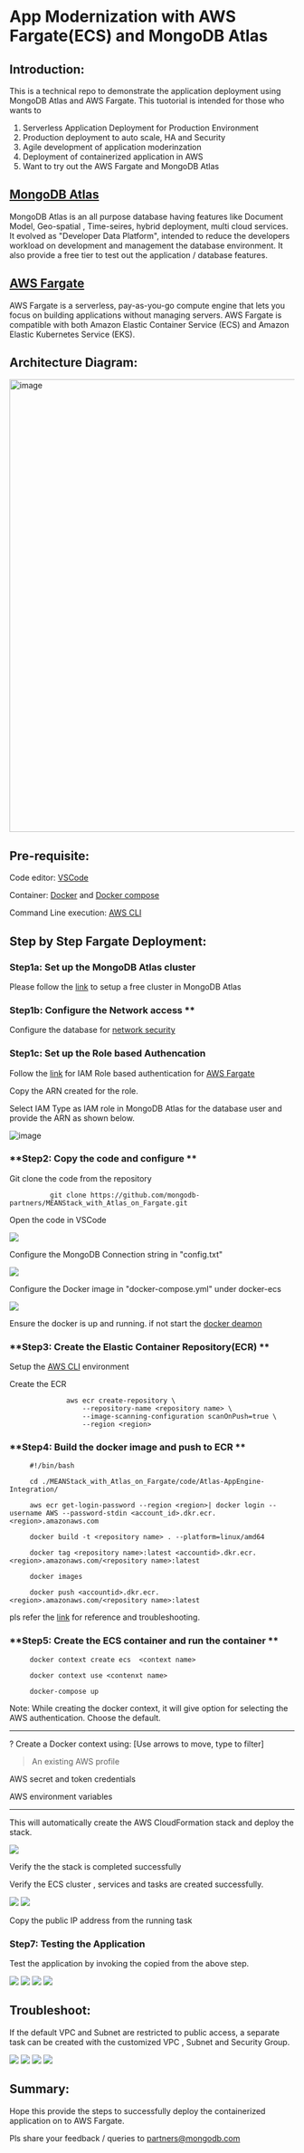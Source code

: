# App Modernization with AWS Fargate(ECS) and MongoDB Atlas

## Introduction: 
This is a technical repo to demonstrate the application deployment using MongoDB Atlas and AWS Fargate.
This tuotorial is intended for those who wants to
1. Serverless Application Deployment for Production Environment
2. Production deployment to auto scale, HA and Security
3. Agile development of application moderinzation
4. Deployment of containerized application in AWS
5. Want to try out the AWS Fargate and MongoDB Atlas 

## [MongoDB Atlas](https://www.mongodb.com/atlas) 
MongoDB Atlas is an all purpose database having features like Document Model, Geo-spatial , Time-seires, hybrid deployment, multi cloud services.
It evolved as "Developer Data Platform", intended to reduce the developers workload on development and management the database environment.
It also provide a free tier to test out the application / database features.


## [AWS Fargate](https://aws.amazon.com/fargate/)
AWS Fargate is a serverless, pay-as-you-go compute engine that lets you focus on building applications without managing servers. AWS Fargate is compatible with both Amazon Elastic Container Service (ECS) and Amazon Elastic Kubernetes Service (EKS).

## Architecture Diagram:

<img width="800" alt="image" src="https://user-images.githubusercontent.com/101570105/200035448-797a15d3-62d7-4a21-b780-c64c3962e8b9.png">


## Pre-requisite:
Code editor: [VSCode](https://code.visualstudio.com/download)

Container: [Docker](https://docs.docker.com/get-docker/) and  [Docker compose](https://docs.docker.com/compose/install/)

Command Line execution: [AWS CLI](https://docs.aws.amazon.com/cli/latest/userguide/getting-started-quickstart.html)



## Step by Step Fargate Deployment:


### **Step1a: Set up the MongoDB Atlas cluster**


Please follow the [link](https://www.mongodb.com/docs/atlas/tutorial/deploy-free-tier-cluster) to setup a free cluster in MongoDB Atlas



### Step1b: Configure the Network access **

Configure the database for [network security](https://www.mongodb.com/docs/atlas/security/add-ip-address-to-list/) 




### Step1c: Set up the Role based Authencation

Follow the [link](https://www.mongodb.com/docs/atlas/security/passwordless-authentication/#aws-ecs-fargate:~:text=an%20IAM%20role.-,AWS%20ECS%20Fargate,-To%20learn%20how) for IAM Role based authentication for [AWS Fargate](https://docs.aws.amazon.com/AmazonECS/latest/developerguide/task_execution_IAM_role.html#create-task-execution-role)


Copy the ARN created for the role.

Select IAM Type as IAM role in MongoDB Atlas for the database user and  provide the ARN as shown below.

![image](https://user-images.githubusercontent.com/114057324/201102950-4176fdc2-d3d7-4743-bef7-738553f75bd4.png)



### **Step2: Copy the code and configure **  

Git clone the code from the repository

              git clone https://github.com/mongodb-partners/MEANStack_with_Atlas_on_Fargate.git

Open the code in VSCode

![](https://github.com/Babusrinivasan76/fargateintegrationwithatlas/blob/main/images/VSCode1.png)

Configure the MongoDB Connection string in "config.txt"

![](https://github.com/Babusrinivasan76/fargateintegrationwithatlas/blob/main/images/VSCode2.png)


Configure the Docker image in "docker-compose.yml" under docker-ecs

![](https://github.com/Babusrinivasan76/fargateintegrationwithatlas/blob/main/images/VSCode3.png)


Ensure the docker is up and running. if not start the [docker deamon](https://docs.docker.com/config/daemon/)



### **Step3: Create the Elastic Container Repository(ECR)  **  

Setup the [AWS CLI](https://docs.aws.amazon.com/cli/latest/userguide/cli-configure-quickstart.html) environment

Create the ECR 

                  aws ecr create-repository \
                      --repository-name <repository name> \
                      --image-scanning-configuration scanOnPush=true \
                      --region <region>


### **Step4: Build the docker image and push to ECR **  
  
         #!/bin/bash
         
         cd ./MEANStack_with_Atlas_on_Fargate/code/Atlas-AppEngine-Integration/
         
         aws ecr get-login-password --region <region>| docker login --username AWS --password-stdin <account_id>.dkr.ecr.<region>.amazonaws.com
         
         docker build -t <repository name> . --platform=linux/amd64
         
         docker tag <repository name>:latest <accountid>.dkr.ecr.<region>.amazonaws.com/<repository name>:latest
         
         docker images
         
         docker push <accountid>.dkr.ecr.<region>.amazonaws.com/<repository name>:latest
         
     
         

pls refer the [link](https://docs.aws.amazon.com/AmazonECR/latest/userguide/getting-started-cli.html) for reference and troubleshooting.

    
### **Step5: Create the ECS container and run the container ** 

         docker context create ecs  <context name>
         
         docker context use <contenxt name>

         docker-compose up


Note: While creating the docker context, it will give option for selecting the AWS authentication. Choose the default.


************************************************************************

? Create a Docker context using:  [Use arrows to move, type to filter]

> An existing AWS profile

  AWS secret and token credentials
  
  AWS environment variables
  
************************************************************************


This will automatically create the AWS CloudFormation stack and deploy the stack.


![](https://github.com/Babusrinivasan76/fargateintegrationwithatlas/blob/main/images/cloudformation.png)


Verify the the stack is completed successfully


Verify the ECS cluster , services and tasks are created successfully.

![](https://github.com/Babusrinivasan76/fargateintegrationwithatlas/blob/main/images/ECS1.png)
![](https://github.com/Babusrinivasan76/fargateintegrationwithatlas/blob/main/images/ECS2.png)


Copy the public IP address from the running task 



### **Step7: Testing the Application**

Test the application by invoking the <public ipaddress:8000> copied from the above step.

![](https://github.com/Babusrinivasan76/fargateintegrationwithatlas/blob/main/images/Output1.png)
![](https://github.com/Babusrinivasan76/fargateintegrationwithatlas/blob/main/images/Output2.png)
![](https://github.com/Babusrinivasan76/fargateintegrationwithatlas/blob/main/images/Output3.png)
![](https://github.com/Babusrinivasan76/fargateintegrationwithatlas/blob/main/images/Output4.png)

## Troubleshoot:
If the default VPC and Subnet are restricted to public access, a separate task can be created with the customized VPC , Subnet and Security Group.

![](https://github.com/Babusrinivasan76/fargateintegrationwithatlas/blob/main/images/ECS3.png)
![](https://github.com/Babusrinivasan76/fargateintegrationwithatlas/blob/main/images/ECS4.png)
![](https://github.com/Babusrinivasan76/fargateintegrationwithatlas/blob/main/images/ECS3c.png)
![](https://github.com/Babusrinivasan76/fargateintegrationwithatlas/blob/main/images/ECS3b.png)


## Summary:

 Hope this provide the steps to successfully deploy the containerized application on to AWS Fargate. 

 Pls share your feedback / queries to partners@mongodb.com
